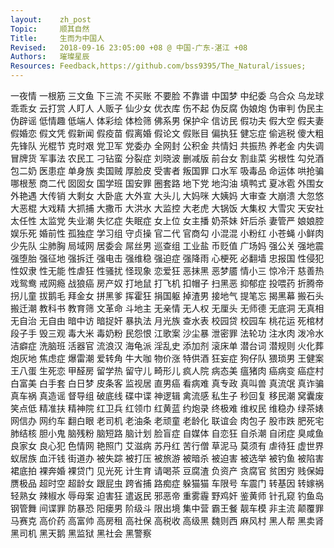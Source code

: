 ```yaml
---
layout:    zh_post
Topic:     顺其自然
Title:     生而为中国人
Revised:   2018-09-16 23:05:00 +08 @ 中国-广东-湛江 +08
Authors:   璀璨星辰
Resources: Feedback,https://github.com/bss9395/The_Natural/issues;
---
```


一夜情  一根筋  三文鱼  下三流  不买账  不要脸  不靠谱  中国梦  中纪委  乌合众  乌龙球  乖乖女  云打赏  人盯人  人贩子  仙少女  优衣库  伤不起  伪反腐  伪娘炮  伪审判  伪民主  伪辟谣  低情趣  低端人  体彩绘  体检筛  佛系男  保护伞  信访民  假功夫  假大空  假夫妻  假婚恋  假文凭  假新闻  假疫苗  假离婚  假论文  假账目  偏执狂  健忘症  偷逃税  傻大粗  先锋队  光棍节  克时艰  党卫军  党委办  全网封  公积金  共情妇  共振热  养老金  内失调  冒牌货  军事法  农民工  刁钻蛮  分裂症  刘晓波  删减版  前台女  割韭菜  劣根性  勾兑酒  包二奶  医患症  单身族  卖国贼  厚脸皮  受害者  叛国罪  口水军  吸毒品  命运体  哄抢骗  哪根葱  商二代  囡囡女  国学班  国安罪  圈套路  地下党  地沟油  填鸭式  夏冰雹  外围女  外艳遇  大传销  大剩女  大卧底  大外宣  大头儿  大妈咪  大姨妈  大审查  大崩溃  大忽悠  大恶棍  大戏精  大抓捕  大撒币  大洪水  大监控  大老虎  大锅饭  大集权  大雪灾  天安社  太任性  太监党  失业潮  失忆症  失眠症  女上位  女主播  奶茶妹  奸后杀  妻管严  娘娘腔  娱乐死  婚前性  孤独症  学习组  守贞操  官二代  官商勾  小混混  小粉红  小苍蝇  小鲜肉  少先队  尘肺胸  局域网  居委会  屌丝男  巡查组  工业盐  币贬值  广场妈  强公关  强地震  强堕胎  强征地  强拆迁  强电击  强维稳  强迫症  强降雨  心梗死  必翻墙  忠报国  性侵犯  性奴隶  性无能  性虐狂  性骚扰  怪现象  恋爱狂  恶抹黑  恶梦靥  情小三  惊冷汗  慈善热  戏鸳鸯  戒网瘾  战狼癌  房产奴  打地鼠  打飞机  扣帽子  扫黑恶  抑郁症  投喂药  折腾帝  拐儿童  拔鹅毛  拜金女  拼黑爹  挥霍狂  捐国躯  掉渣男  接地气  提笔忘  揭黑幕  搬石头  搬迁潮  教科书  教育筛  文革命  斗地主  无亲情  无人权  无厘头  无师德  无底洞  无真相  无自治  无自由  暗中访  暗捉奸  暴执法  月光族  查水表  校园贷  校园车  桃花运  死棺材  段子手  毁三观  毒大米  毒奶粉  民怨恨  江歌案  沙尘暴  泄密罪  法轮功  注水肉  泼冷水  洁癖症  洗脑班  活器官  流浪汉  海龟派  淫乱史  添加剂  滚床单  潜台词  潜规则  火化葬  炮灰地  焦虑症  爆雷潮  爱转角  牛大咖  物价涨  特供酒  狂妄症  狗仔队  猥琐男  王健案  王八蛋  生死恋  甲醛房  留学热  留守儿  畸形儿  疯人院  病态美  瘟猪肉  癌病变  癌症村  白富美  白手套  白日梦  皮条客  监视居  直男癌  看病难  真专政  真叫兽  真流氓  真诈骗  真车祸  真造谣  督导组  破底线  碟中谍  神逻辑  禽流感  私生子  秒回复  移民潮  窝囊废  笑点低  精准扶  精神院  红卫兵  红领巾  红黄蓝  约炮录  终极难  维权民  维稳办  绿茶婊  网信办  网约车  翻白眼  老司机  老油条  老顽童  老龄化  联谊会  肉包子  股市跌  肥死宅  肺结核  胆小鬼  脑残粉  脑短路  脑计划  脸盲症  自媒体  自恋狂  自杀潮  自闭症  臭咸鱼  良家女  良心犯  色情网  艳照门  艾滋病  苏丹红  苦行僧  草泥马  莫须有  虐待狂  虚世界  蚁居族  血汗钱  街道办  被失踪  被打压  被旅游  被暗杀  被迫害  被选举  被钓鱼  被陷害  裙底拍  裸奔婚  裸贷门  见光死  计生育  请喝茶  豆腐渣  负资产  贪腐官  贫困穷  贱保姆  赝极品  超时空  超龄女  跟屁虫  跨省捕  路痴症  躲猫猫  车限号  车震门  转基因  转嫁祸  轻熟女  辣椒水  辱母案  迫害狂  遣返民  邪恶帝  重雾霾  野鸡奸  鉴黄师  针孔窥  钓鱼岛  钢管舞  间谍罪  防暴恐  阳瘘男  阶级斗  限出境  集中营  霸王餐  靓车模  非主流  颠覆罪  马赛克  高价药  高富帅  高房租  高社保  高税收  高级黑  魏则西  麻风村  黑人帮  黑卖肾  黑司机  黑天鹅  黑监狱  黑社会  黑警察